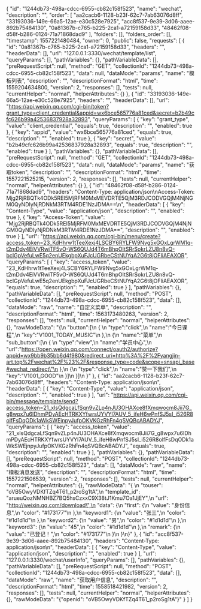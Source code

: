 {
	"id": "1244db73-498a-cdcc-6955-cb82c158f523",
	"name": "wechat",
	"description": "",
	"order": [
		"aa2cacb6-1128-b23f-62c7-7ab63076d8ff",
		"33193036-149e-66a5-12ae-e30c528e7925",
		"acc8f537-9e39-3d06-aaee-892b75484130",
		"0a81367b-c765-b225-2ca1-a72159158d33",
		"48462f08-d58f-b286-0124-71a71868dad9"
	],
	"folders": [],
	"folders_order": [],
	"timestamp": 1557221480484,
	"owner": 0,
	"public": false,
	"requests": [
		{
			"id": "0a81367b-c765-b225-2ca1-a72159158d33",
			"headers": "",
			"headerData": [],
			"url": "127.0.0.1:3330/wechat/template/list",
			"queryParams": [],
			"pathVariables": {},
			"pathVariableData": [],
			"preRequestScript": null,
			"method": "GET",
			"collectionId": "1244db73-498a-cdcc-6955-cb82c158f523",
			"data": null,
			"dataMode": "params",
			"name": "模板列表",
			"description": "",
			"descriptionFormat": "html",
			"time": 1559204634800,
			"version": 2,
			"responses": [],
			"tests": null,
			"currentHelper": "normal",
			"helperAttributes": {}
		},
		{
			"id": "33193036-149e-66a5-12ae-e30c528e7925",
			"headers": "",
			"headerData": [],
			"url": "https://api.weixin.qq.com/cgi-bin/token?grant_type=client_credential&appid=wx6bce565776a81ced&secret=b2b49cfc626b99a42536837928a32893",
			"queryParams": [
				{
					"key": "grant_type",
					"value": "client_credential",
					"equals": true,
					"description": "",
					"enabled": true
				},
				{
					"key": "appid",
					"value": "wx6bce565776a81ced",
					"equals": true,
					"description": "",
					"enabled": true
				},
				{
					"key": "secret",
					"value": "b2b49cfc626b99a42536837928a32893",
					"equals": true,
					"description": "",
					"enabled": true
				}
			],
			"pathVariables": {},
			"pathVariableData": [],
			"preRequestScript": null,
			"method": "GET",
			"collectionId": "1244db73-498a-cdcc-6955-cb82c158f523",
			"data": null,
			"dataMode": "params",
			"name": "获取token",
			"description": "",
			"descriptionFormat": "html",
			"time": 1557221525215,
			"version": 2,
			"responses": [],
			"tests": null,
			"currentHelper": "normal",
			"helperAttributes": {}
		},
		{
			"id": "48462f08-d58f-b286-0124-71a71868dad9",
			"headers": "Content-Type: application/json\nAccess-Token: Mjg2RjRBQTk4ODk5REI5MjRFM0MxMEVDRTE5QjM3RDJCODVGQjM4NjNGM0QyNDIyNjRDNkM3RTM4RDE1NzJDMA==\n",
			"headerData": [
				{
					"key": "Content-Type",
					"value": "application/json",
					"description": "",
					"enabled": true
				},
				{
					"key": "Access-Token",
					"value": "Mjg2RjRBQTk4ODk5REI5MjRFM0MxMEVDRTE5QjM3RDJCODVGQjM4NjNGM0QyNDIyNjRDNkM3RTM4RDE1NzJDMA==",
					"description": "",
					"enabled": true
				}
			],
			"url": "https://api.weixin.qq.com/cgi-bin/menu/create?access_token=23_KdHhrw1tTeeXexj4LSCBY6RYLFW9Nvg5xGOxLgrWM1q-t2mDdv4EiVVRwiTF5vO-WS6QUJd4T6mBhpOItSRrSokrLZU8n8vQ-bcIGpVefuLwE5q2enUEkgbpXuFJcUGRbeCStNUYqA2G6t8jOFIiAEAXOR",
			"queryParams": [
				{
					"key": "access_token",
					"value": "23_KdHhrw1tTeeXexj4LSCBY6RYLFW9Nvg5xGOxLgrWM1q-t2mDdv4EiVVRwiTF5vO-WS6QUJd4T6mBhpOItSRrSokrLZU8n8vQ-bcIGpVefuLwE5q2enUEkgbpXuFJcUGRbeCStNUYqA2G6t8jOFIiAEAXOR",
					"equals": true,
					"description": "",
					"enabled": true
				}
			],
			"pathVariables": {},
			"pathVariableData": [],
			"preRequestScript": null,
			"method": "POST",
			"collectionId": "1244db73-498a-cdcc-6955-cb82c158f523",
			"data": [],
			"dataMode": "raw",
			"name": "自定义菜单",
			"description": "",
			"descriptionFormat": "html",
			"time": 1563173480263,
			"version": 2,
			"responses": [],
			"tests": null,
			"currentHelper": "normal",
			"helperAttributes": {},
			"rawModeData": "{\n     \"button\":[\n     {    \n          \"type\":\"click\",\n          \"name\":\"今日课程\",\n          \"key\":\"V1001_TODAY_MUSIC\"\n      },\n      {\n           \"name\":\"菜单\",\n           \"sub_button\":[\n           {    \n               \"type\":\"view\",\n               \"name\":\"学员中心\",\n               \"url\":\"https://open.weixin.qq.com/connect/oauth2/authorize?appid=wx9bb9b35bb6d4f980&redirect_uri=http%3A%2F%2Fyangjin-art.top%2Fwechat%2F%23%2F&response_type=code&scope=snsapi_base#wechat_redirect\"\n            },\n            {\n               \"type\":\"click\",\n               \"name\":\"赞一下我们\",\n               \"key\":\"V1001_GOOD\"\n            }]\n       }]\n }"
		},
		{
			"id": "aa2cacb6-1128-b23f-62c7-7ab63076d8ff",
			"headers": "Content-Type: application/json\n",
			"headerData": [
				{
					"key": "Content-Type",
					"value": "application/json",
					"description": "",
					"enabled": true
				}
			],
			"url": "https://api.weixin.qq.com/cgi-bin/message/template/send?access_token=21_xIsQdgcaLfSqn9vZLp4nJU3OHAXce8fXmqwocm8Jii7G_g8wpx7u6IDhmPDyAEcHTRKXYfwrsUYVYl7AUV_5_ifeH6wPnfSJ5sI_i526R8olfFsDqODk1aWkSWEjnpyJufpOKVKGzRhFn4qSVQBcABADYJ",
			"queryParams": [
				{
					"key": "access_token",
					"value": "21_xIsQdgcaLfSqn9vZLp4nJU3OHAXce8fXmqwocm8Jii7G_g8wpx7u6IDhmPDyAEcHTRKXYfwrsUYVYl7AUV_5_ifeH6wPnfSJ5sI_i526R8olfFsDqODk1aWkSWEjnpyJufpOKVKGzRhFn4qSVQBcABADYJ",
					"equals": true,
					"description": "",
					"enabled": true
				}
			],
			"pathVariables": {},
			"pathVariableData": [],
			"preRequestScript": null,
			"method": "POST",
			"collectionId": "1244db73-498a-cdcc-6955-cb82c158f523",
			"data": [],
			"dataMode": "raw",
			"name": "模板消息发送",
			"description": "",
			"descriptionFormat": "html",
			"time": 1557221506539,
			"version": 2,
			"responses": [],
			"tests": null,
			"currentHelper": "normal",
			"helperAttributes": {},
			"rawModeData": "{ \n  \"touser\": \"oVB5OwyVDKfTZq4T61_p2roSg1tA\",\n  \"template_id\": \"arueuQozNMNHBZ7BQ5hsCzxxC9X38tJ1Kmu7Oa1JjEY\",\n  \"url\": \"http://weixin.qq.com/download\",\n  \"data\": {\n    \"first\": {\n      \"value\": \"身份信息\",\n      \"color\": \"#173177\"\n    },\n    \"keyword1\": {\n      \"value\": \"张三\",\n      \"color\": \"#1d1d1d\"\n    },\n    \"keyword2\": {\n      \"value\": \"男\",\n      \"color\": \"#1d1d1d\"\n    },\n    \"keyword3\": {\n      \"value\": \"45\",\n      \"color\": \"#1d1d1d\"\n    },\n    \"remark\": {\n      \"value\": \"已登记！\",\n      \"color\": \"#173177\"\n    }\n  }\n}"
		},
		{
			"id": "acc8f537-9e39-3d06-aaee-892b75484130",
			"headers": "Content-Type: application/json\n",
			"headerData": [
				{
					"key": "Content-Type",
					"value": "application/json",
					"description": "",
					"enabled": true
				}
			],
			"url": "127.0.0.1:3330/wechat/userInfo",
			"queryParams": [],
			"pathVariables": {},
			"pathVariableData": [],
			"preRequestScript": null,
			"method": "POST",
			"collectionId": "1244db73-498a-cdcc-6955-cb82c158f523",
			"data": [],
			"dataMode": "raw",
			"name": "获取用户信息",
			"description": "",
			"descriptionFormat": "html",
			"time": 1558518421982,
			"version": 2,
			"responses": [],
			"tests": null,
			"currentHelper": "normal",
			"helperAttributes": {},
			"rawModeData": "{\"openid\": \"oVB5OwyVDKfTZq4T61_p2roSg1tA\"}"
		}
	]
}